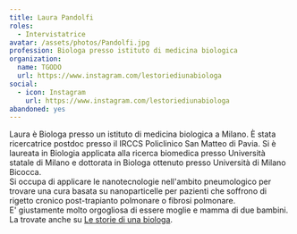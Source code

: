 ```yaml
---
title: Laura Pandolfi
roles:
  - Intervistatrice
avatar: /assets/photos/Pandolfi.jpg
profession: Biologa presso istituto di medicina biologica
organization:
  name: TGODO
  url: https://www.instagram.com/lestoriediunabiologa
social:
  - icon: Instagram
    url: https://www.instagram.com/lestoriediunabiologa
abandoned: yes
---
```

Laura è Biologa presso un istituto di medicina biologica a Milano. È stata ricercatrice postdoc presso il IRCCS Policlinico San Matteo di Pavia. Si è laureata in Biologia applicata alla ricerca biomedica presso Università statale di Milano e dottorata in Biologa ottenuto presso Università di Milano Bicocca.  
Si occupa di applicare le nanotecnologie nell'ambito pneumologico per trovare una cura basata su nanoparticelle per pazienti che soffrono di rigetto cronico post-trapianto polmonare o fibrosi polmonare.  
E' giustamente molto orgogliosa di essere moglie e mamma di due bambini. La trovate anche su [Le storie di una biologa](https://www.instagram.com/lestoriediunabiologa).
